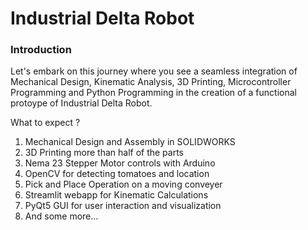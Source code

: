 # Industrial Delta Robot

### Introduction
Let's embark on this journey where you see a seamless integration of Mechanical Design, Kinematic Analysis, 3D Printing, Microcontroller Programming and Python Programming in the creation of a
functional protoype of Industrial Delta Robot.

What to expect ?
1. Mechanical Design and Assembly in SOLIDWORKS
2. 3D Printing more than half of the parts
3. Nema 23 Stepper Motor controls with Arduino
4. OpenCV for detecting tomatoes and location
5. Pick and Place Operation on a moving conveyer
6. Streamlit webapp for Kinematic Calculations 
7. PyQt5 GUI for user interaction and visualization
8. And some more...

